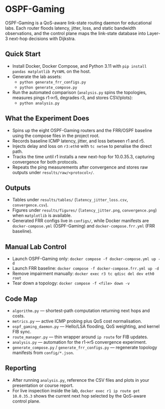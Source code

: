 ﻿# OSPF-Gaming

OSPF-Gaming is a QoS-aware link-state routing daemon for educational labs. Each router floods latency, jitter, loss, and static bandwidth observations, and the control plane maps the link-state database into Layer-3 next-hop decisions with Dijkstra.

## Quick Start
- Install Docker, Docker Compose, and Python 3.11 with `pip install pandas matplotlib PyYAML` on the host.
- Generate the lab assets:
  - `python generate_frr_configs.py`
  - `python generate_compose.py`
- Run the automated comparison (`analysis.py` spins the topologies, measures pings r1->r5, degrades r3, and stores CSV/plots):
  - `python analysis.py`

## What the Experiment Does
- Spins up the eight OSPF-Gaming routers and the FRR/OSPF baseline using the compose files in the project root.
- Records baseline ICMP latency, jitter, and loss between r1 and r5.
- Injects delay and loss on `r3:eth0` with `tc netem` to penalise the direct path.
- Tracks the time until r1 installs a new next-hop for 10.0.35.3, capturing convergence for both protocols.
- Repeats the ping measurements after convergence and stores raw outputs under `results/raw/<protocol>/`.

## Outputs
- Tables under `results/tables/` (`latency_jitter_loss.csv`, `convergence.csv`).
- Figures under `results/figures/` (`latency_jitter.png`, `convergence.png`) when `matplotlib` is available.
- Generated FRR configs live in `configs/`, while Docker manifests are `docker-compose.yml` (OSPF-Gaming) and `docker-compose.frr.yml` (FRR baseline).

## Manual Lab Control
- Launch OSPF-Gaming only: `docker compose -f docker-compose.yml up -d`
- Launch FRR baseline: `docker compose -f docker-compose.frr.yml up -d`
- Remove impairment manually: `docker exec r3 tc qdisc del dev eth0 root`
- Tear down a topology: `docker compose -f <file> down -v`

## Code Map
- `algorithm.py` — shortest-path computation returning next hops and costs.
- `metrics.py` — active ICMP probing plus QoS cost normalisation.
- `ospf_gaming_daemon.py` — Hello/LSA flooding, QoS weighting, and kernel FIB sync.
- `route_manager.py` — thin wrapper around `ip route` for FIB updates.
- `analysis.py` — automation for the r1->r5 convergence experiment.
- `generate_compose.py` / `generate_frr_configs.py` — regenerate topology manifests from `config/*.json`.

## Reporting
- After running `analysis.py`, reference the CSV files and plots in your presentation or course report.
- For live inspection inside the lab, `docker exec r1 ip route get 10.0.35.3` shows the current next hop selected by the QoS-aware control plane.

